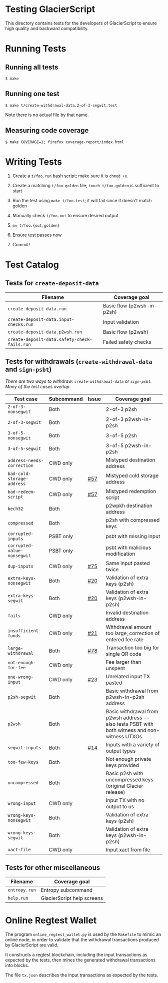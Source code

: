 # Testing GlacierScript

This directory contains tests for the developers of GlacierScript to
ensure high quality and backward compatibility.

# Running Tests

## Running all tests
```
$ make
```

## Running one test
```
$ make t/create-withdrawal-data.2-of-3-segwit.test
```
Note there is no actual file by that name.

## Measuring code coverage
```
$ make COVERAGE=1; firefox coverage-report/index.html
```

# Writing Tests

1. Create a `t/foo.run` bash script; make sure it is `chmod +x`.

2. Create a matching `t/foo.golden` file; `touch t/foo.golden` is
   sufficient to start

3. Run the test using `make t/foo.test`; it will fail since it doesn't
   match golden

4. Manually check `t/foo.out` to ensure desired output

5. `mv t/foo.{out,golden}`

6. Ensure test passes now

7. Commit!


# Test Catalog

## Tests for `create-deposit-data`

| Filename | Coverage goal |
| -------- | ------------- |
| `create-deposit-data.run` | Basic flow (p2wsh-in-p2sh) |
| `create-deposit-data.input-checks.run` | Input validation |
| `create-deposit-data.p2wsh.run` | Basic flow (p2wsh) |
| `create-deposit-data.safety-check-fails.run` | Failed safety checks |

## Tests for withdrawals (`create-withdrawal-data` and `sign-psbt`)

*There are two ways to withdraw: `create-withdrawal-data` or
`sign-psbt`. Many of the test cases overlap.*

| Test case                  | Subcommand | Issue | Coverage goal |
| -------------------------- | ---------- | ----- | ------------- |
| `2-of-3-nonsegwit`         | Both     | | 2-of-3 p2sh |
| `2-of-3-segwit`            | Both     | | 2-of-3 p2wsh-in-p2sh |
| `3-of-5-nonsegwit`         | Both     | | 3-of-5 p2sh |
| `3-of-5-segwit`            | Both     | | 3-of-5 p2wsh-in-p2sh |
| `address-needs-correction` | CWD only | | Mistyped destination address |
| `bad-cold-storage-address` | CWD only | [#57](https://github.com/GlacierProtocol/GlacierProtocol/issues/57)| Mistyped cold storage address |
| `bad-redeem-script`        | CWD only | [#57](https://github.com/GlacierProtocol/GlacierProtocol/issues/57)| Mistyped redemption script |
| `bech32`                   | Both     | | p2wpkh destination address |
| `compressed`               | Both     | | p2sh with compressed keys |
| `corrupted-inputs`         | PSBT only| | psbt with missing input |
| `corrupted-value-nonsegwit`| PSBT only| | psbt with malicious modification |
| `dup-inputs`               | CWD only | [#75](https://github.com/GlacierProtocol/GlacierProtocol/issues/75) | Same input pasted twice |
| `extra-keys-nonsegwit`     | Both     | [#20](https://github.com/GlacierProtocol/GlacierProtocol/issues/20)| Validation of extra keys (p2sh) |
| `extra-keys-segwit`        | Both     | [#20](https://github.com/GlacierProtocol/GlacierProtocol/issues/20)| Validation of extra keys (p2wsh-in-p2sh) |
| `fails`                    | CWD only | | Invalid destination address |
| `insufficient-funds`       | CWD only | [#21](https://github.com/GlacierProtocol/GlacierProtocol/issues/21)| Withdrawal amount too large; correction of entered fee rate |
| `large-withdrawal`         | Both     | [#78](https://github.com/GlacierProtocol/GlacierProtocol/issues/78)| Transaction too big for single QR code |
| `not-enough-for-fee`       | CWD only | | Fee larger than unspent |
| `one-wrong-input`          | CWD only | [#23](https://github.com/GlacierProtocol/GlacierProtocol/issues/23)| Unrelated input TX pasted |
| `p2sh-segwit`              | Both     | | Basic withdrawal from p2wsh-in-p2sh address |
| `p2wsh`                    | Both     | | Basic withdrawal from p2wsh address -- also tests PSBT with both witness and non-witness UTXOs |
| `segwit-inputs`            | Both     | [#14](https://github.com/GlacierProtocol/GlacierProtocol/issues/14)| Inputs with a variety of output types |
| `too-few-keys`             | Both     | | Not enough private keys provided |
| `uncompressed`             | Both     | | Basic p2sh with uncompressed keys (original Glacier release) |
| `wrong-input`              | CWD only | | Input TX with no output to us |
| `wrong-keys-nonsegwit`     | Both     | | Validation of extra keys (p2sh) |
| `wrong-keys-segwit`        | Both     | | Validation of extra keys (p2wsh-in-p2sh) |
| `xact-file`                | CWD only | | Input xact from file |

## Tests for other miscellaneous

| Filename | Coverage goal |
| -------- | ------------- |
| `entropy.run` | Entropy subcommand |
| `help.run` | GlacierScript help screens |


# Online Regtest Wallet

The program `online_regtest_wallet.py` is used by the `Makefile` to
mimic an online node, in order to validate that the withdrawal
transactions produced by GlacierScript are valid.

It constructs a regtest blockchain, including the input transactions
as expected by the tests, then mines the generated withdrawal
transactions into blocks.

The file `tx.json` describes the input transactions as expected by the
tests.
